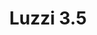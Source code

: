 ---
title: Luzzi 3.5
date: 
draft: false

# descripcion
description : Argolla de plata cierre bisagra

materials: Plata 925

color: Plateado

dimensions: 3,5cm diam

code: 01-11-0488

type: "Aros"

categories: []

# Images
# first image will be shown in the product page
images:
  # - image: "images/path_to_image"
  # La ubicacion de las imagenes es imagenes/Aros/Aros.Argollas/01-11-0488-luzzi-3.5
  - image: "./images/aros/argollas/01-11-0488_a.JPG"
---